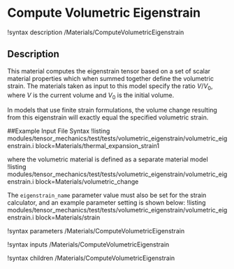# Compute Volumetric Eigenstrain
!syntax description /Materials/ComputeVolumetricEigenstrain

## Description
This material computes the eigenstrain tensor based on a set of scalar material properties
which when summed together define the volumetric strain. The materials taken as input to this
model specify the ratio $V/V_0$, where $V$ is the current volume and $V_0$ is the initial
volume.

In models that use finite strain formulations, the volume change resulting from
this eigenstrain will exactly equal the specified volumetric strain.

##Example Input File Syntax
!listing modules/tensor_mechanics/test/tests/volumetric_eigenstrain/volumetric_eigenstrain.i block=Materials/thermal_expansion_strain1

where the volumetric material is defined as a separate material model
!listing modules/tensor_mechanics/test/tests/volumetric_eigenstrain/volumetric_eigenstrain.i block=Materials/volumetric_change

The `eigenstrain_name` parameter value must also be set for the strain calculator, and an example parameter setting is shown below:
!listing modules/tensor_mechanics/test/tests/volumetric_eigenstrain/volumetric_eigenstrain.i block=Materials/strain

!syntax parameters /Materials/ComputeVolumetricEigenstrain

!syntax inputs /Materials/ComputeVolumetricEigenstrain

!syntax children /Materials/ComputeVolumetricEigenstrain

